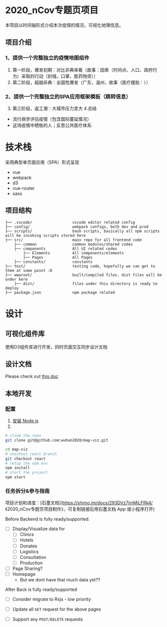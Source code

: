 # 2020_nCov专题页项目
本项目以时间轴形式介绍本次疫情的情况，可视化地理信息。

## 项目介绍

### 1、提供一个完整独立的疫情地图组件
1. 第一阶段，爆发初期：对比非典来看（故事：因素（时间点、人口、政府行为）采取的行动（封城，口罩，医药物资））
2. 第二阶段，超越非典：全国性爆发（广东，温州，故事（医疗援助：））

### 2、提供一个完整独立的SPA应用框架模板（跳转信息）
3. 第三阶段，返工潮：大城市压力变大
4.总结
- 流行病学评估疫情（包含国际蔓延情况）
- 这场疫情中牺牲的人；反思公共医疗体系

# 技术栈
采用典型单页面应用（SPA）形式呈现

- vue
- webpack
- d3
- vue-router
- sass

## 项目结构

```
├── .vscode/                  vscode editor related config
├── config/                   webpack configs, both dev and prod
├── scripts/                  bash scripts, basically all npm scripts will be invoking scripts stored here
├── src/                      main repo for all frontend code
    ├── common                common modules/shared codes
    ├── components            All UI related codes
        ├── Elements          All components/elements
        ├── Pages             All Pages
    ├── constants/            constants
├── test/                     testing code, hopefully we can get to them at some point :D
├── wwwroot/                  built/compiled files, dist files will be under here
    ├── dist/                 files under this directory is ready to deploy
├── package.json              npm package related
```

# 设计

## 可视化组件库

使用D3组件库进行开发，同时页面交互同步设计文档

## 设计文档

Please check out [this doc](https://www.figma.com/file/6oLZ4Swo2He0w8DUNELsUV/wuhan?node-id=268%3A28)

## 本地开发

### 配置

1. [安装 Node.js](https://nodejs.org/en/download/package-manager/)
2.

```sh
# clone the repo
git clone git@github.com:wuhan2020/map-viz.git

cd map-viz
# checkout react branch
git checkout react
# setup the npm env
npm install
# start the project
npm start
```


### 任务拆分&参与指南

项目计划和进度：[石墨文档](https://shimo.im/docs/293DVz7jmMiLFRk4/ 《2020_nCov专题页项目制作》，可复制链接后用石墨文档 App 或小程序打开) 

Before Backend is fully ready/supported:

- [ ] Display/Visualize data for
  - [ ] Clinics
  - [ ] Hotels
  - [ ] Donates
  - [ ] Logistics
  - [ ] Consultation
  - [ ] Production
- [ ] Page Sharing?
- [ ] Homepage
  - But we dont have that much data yet??

After Back is fully ready/supported
- [ ] Consider migrate to Rxjs - low priority
- [ ] Update all `GET` request for the above pages
- [ ] Support any `POST/DELETE` requests

